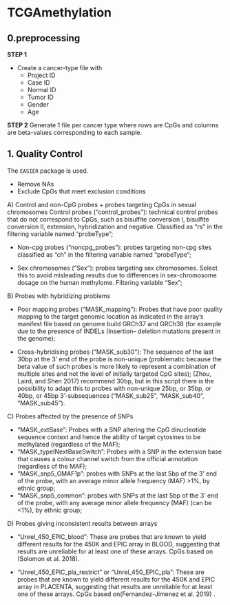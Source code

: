 # TCGAmethylation

## 0.preprocessing

**STEP 1**

- Create a cancer-type file with
  - Project ID
  - Case ID
  - Normal ID
  - Tumor ID
  - Gender
  - Age


**STEP 2**
Generate 1 file per cancer type where rows are CpGs and columns are beta-values corresponding to each sample.

## 1. Quality Control

The `EASIER` package is used.

- Remove NAs
- Exclude CpGs that meet exclusion conditions

A) Control and non-CpG probes + probes targeting CpGs in sexual chromosomes
  Control probes (“control_probes”): technical control probes that do not correspond
  to CpGs, such as bisulfite conversion I, bisulfite conversion II, extension, hybridization
  and negative. Classified as “rs” in the filtering variable named “probeType”;

  - Non-cpg probes (“noncpg_probes”): probes targeting non-cpg sites classified as
    “ch” in the filtering variable named “probeType”;

  - Sex chromosomes (“Sex”): probes targeting sex chromosomes. Select this to avoid
    misleading results due to differences in sex-chromosome dosage on the human methylome.
    Filtering variable “Sex”;

B) Probes with hybridizing problems
  - Poor mapping probes (“MASK_mapping”): Probes that have poor quality mapping
  to the target genomic location as indicated in the array’s manifest file based on genome
  build GRCh37 and GRCh38 (for example due to the presence of INDELs (Insertion–
  deletion mutations present in the genome);

  - Cross-hybridising probes (“MASK_sub30”): The sequence of the last 30bp at the
  3’ end of the probe is non-unique (problematic because the beta value of such probes
  is more likely to represent a combination of multiple sites and not the level of initially
  targeted CpG sites); (Zhou, Laird, and Shen 2017) recommend 30bp, but in this script
  there is the possibility to adapt this to probes with non-unique 25bp, or 35bp, or 40bp,
  or 45bp 3’-subsequences (“MASK_sub25”, “MASK_sub40”, “MASK_sub45”).

C) Probes affected by the presence of SNPs
  - “MASK_extBase”: Probes with a SNP altering the CpG dinucleotide sequence context
  and hence the ability of target cytosines to be methylated (regardless of the MAF);
  - “MASK_typeINextBaseSwitch”: Probes with a SNP in the extension base that
  causes a colour channel switch from the official annotation (regardless of the MAF);
  - “MASK_snp5_GMAF1p”: probes with SNPs at the last 5bp of the 3’ end of the
  probe, with an average minor allele frequency (MAF) >1%, by ethnic group;
  - “MASK_snp5_common”: probes with SNPs at the last 5bp of the 3’ end of the
  probe, with any average minor allele frequency (MAF) (can be <1%), by ethnic group;

D) Probes giving inconsistent results between arrays
  - “Unrel_450_EPIC_blood”: These are probes that are known to yield different results
  for the 450K and EPIC array in BLOOD, suggesting that results are unreliable for at
  least one of these arrays. CpGs based on (Solomon et al. 2018).

  - “Unrel_450_EPIC_pla_restrict” or “Unrel_450_EPIC_pla”: These are probes
  that are known to yield different results for the 450K and EPIC array in PLACENTA,
  suggesting that results are unreliable for at least one of these arrays. CpGs based
  on(Fernandez-Jimenez et al. 2019) .
